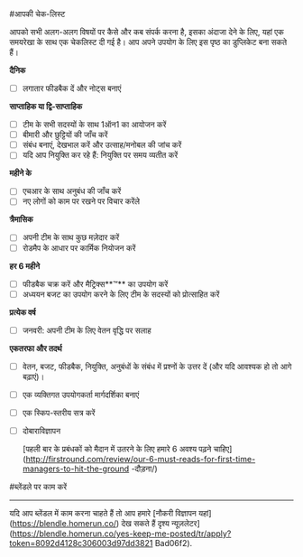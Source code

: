 #आपकी चेक-लिस्ट

आपको सभी अलग-अलग विषयों पर कैसे और कब संपर्क करना है, इसका अंदाजा देने के लिए, यहां एक समयरेखा के साथ एक चेकलिस्ट दी गई है। आप अपने उपयोग के लिए इस पृष्ठ का डुप्लिकेट बना सकते हैं।

**दैनिक**

- [ ] लगातार फीडबैक दें और नोट्स बनाएं

**साप्ताहिक या द्वि-साप्ताहिक**

- [ ] टीम के सभी सदस्यों के साथ 1ऑन1 का आयोजन करें
- [ ] बीमारी और छुट्टियों की जाँच करें
- [ ] संबंध बनाएं, देखभाल करें और उत्साह/मनोबल की जांच करें
- [ ] यदि आप नियुक्ति कर रहे हैं: नियुक्ति पर समय व्यतीत करें

**महीने के**

- [ ] एचआर के साथ अनुबंध की जाँच करें
- [ ] नए लोगों को काम पर रखने पर विचार करेंले

**त्रैमासिक**

- [ ] अपनी टीम के साथ कुछ मज़ेदार करें
- [ ] रोडमैप के आधार पर कार्मिक नियोजन करें

**हर 6 महीने**

- [ ] फीडबैक चक्र करें और मैट्रिक्स**™** का उपयोग करें
- [ ] अध्ययन बजट का उपयोग करने के लिए टीम के सदस्यों को प्रोत्साहित करें

**प्रत्येक वर्ष**

- [ ] जनवरी: अपनी टीम के लिए वेतन वृद्धि पर सलाह

**एकतरफा और तदर्थ**

- [ ] वेतन, बजट, फीडबैक, नियुक्ति, अनुबंधों के संबंध में प्रश्नों के उत्तर दें (और यदि आवश्यक हो तो आगे बढ़ाएं)।
- [ ] एक व्यक्तिगत उपयोगकर्ता मार्गदर्शिका बनाएं
- [ ] एक स्किप-स्तरीय सत्र करें
- [ ] दोबाराविज्ञापन
    
    [पहली बार के प्रबंधकों को मैदान में उतरने के लिए हमारे 6 अवश्य पढ़ने चाहिए](http://firstround.com/review/our-6-must-reads-for-first-time-managers-to-hit-the-ground -दौड़ना/)
    

#ब्लेंडले पर काम करें

---

यदि आप ब्लेंडल में काम करना चाहते हैं तो आप हमारे [नौकरी विज्ञापन यहां] (https://blendle.homerun.co/) देख सकते हैं दृश्य न्यूज़लेटर](https://blendle.homerun.co/yes-keep-me-posted/tr/apply?token=8092d4128c306003d97dd3821 Bad06f2).